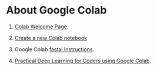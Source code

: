 # About Google Colab

1. [Colab Welcome Page](https://colab.research.google.com/notebooks/welcome.ipynb).

2. [Create a new Colab notebook](http://colab.research.google.com/#create=true)

3. Google Colab [fastai Instructions](https://forums.fast.ai/t/platform-colab-free-10-month-pro/65525).

4. [Practical Deep Learning for Coders using Google Colab](https://course.fast.ai/start_colab.html).
